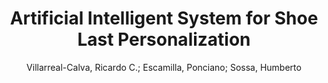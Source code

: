 ---
paperId: 34
author: Villarreal-Calva, Ricardo C.; Escamilla, Ponciano; Sossa, Humberto 
publicationauthor:  Villarreal-Calva, R. C. et al.
title: Artificial Intelligent System for Shoe Last Personalization
pdf: 34_camera_ready.pdf
poster: 34_poster.png
pitch:
type: Poster
topic: 3D scan
category: Extended Abstract
link: https://research.latinxinai.org/papers/cvpr/2022/pdf/34_camera_ready.pdf
conference: cvpr
year: 2022
tags: cvpr-2022-ea
location: Virtual
---